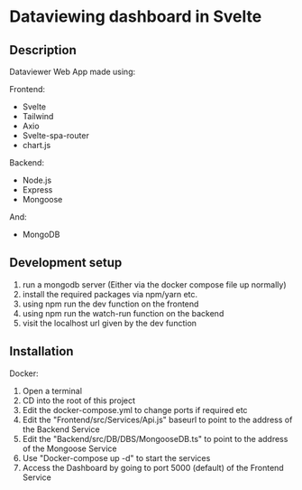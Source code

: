 # Dataviewing dashboard in Svelte

## Description

Dataviewer Web App made using:

Frontend:
- Svelte
- Tailwind
- Axio
- Svelte-spa-router
- chart.js

Backend: 
- Node.js
- Express
- Mongoose


And:
- MongoDB


## Development setup
 1. run a mongodb server (Either via the docker compose file up normally)
 2. install the required packages via npm/yarn etc.
 3. using npm run the dev function on the frontend
 4. using npm run the watch-run function on the backend
 5. visit the localhost url given by the dev function

## Installation

Docker:
 1. Open a terminal
 2. CD into the root of this project
 3. Edit the docker-compose.yml to change ports if required etc
 4. Edit the "Frontend/src/Services/Api.js" baseurl to point to the address of the Backend Service
 5. Edit the "Backend/src/DB/DBS/MongooseDB.ts" to point to the address of the Mongoose Service
 6. Use "Docker-compose up -d" to start the services
 7. Access the Dashboard by going to port 5000 (default) of the Frontend Service
